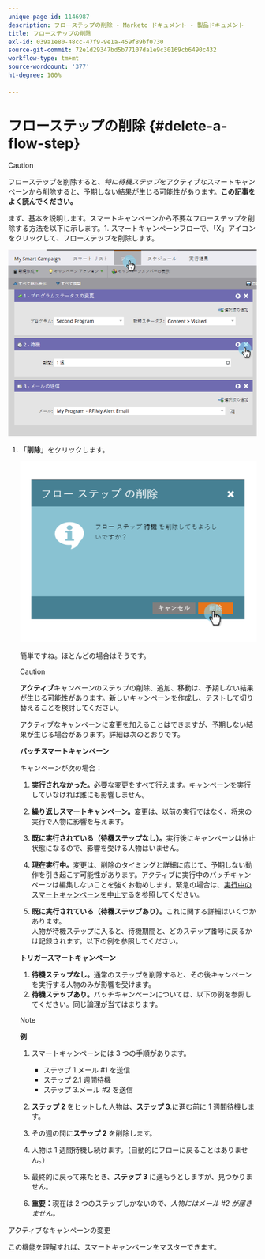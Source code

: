 ```yaml
---
unique-page-id: 1146987
description: フローステップの削除 - Marketo ドキュメント - 製品ドキュメント
title: フローステップの削除
exl-id: 039a1e80-48cc-47f9-9e1a-459f89bf0730
source-git-commit: 72e1d29347bd5b77107da1e9c30169cb6490c432
workflow-type: tm+mt
source-wordcount: '377'
ht-degree: 100%

---
```


# フローステップの削除 {#delete-a-flow-step}

>[!CAUTION]
>
>フローステップを削除すると、_特に待機ステップ_&#x200B;をアクティブなスマートキャンペーンから削除すると、予期しない結果が生じる可能性があります。**この記事をよく読んでください。**

まず、基本を説明します。スマートキャンペーンから不要なフローステップを削除する方法を以下に示します。1. スマートキャンペーンフローで、「X」アイコンをクリックして、フローステップを削除します。

![](assets/image2014-9-22-13-3a52-3a20.png)

1. 「**削除**」をクリックします。

   ![](assets/image2014-9-22-13-3a55-3a25.png)

   簡単ですね。ほとんどの場合はそうです。

   >[!CAUTION]
   >
   >**アクティブ**&#x200B;キャンペーンのステップの削除、追加、移動は、予期しない結果が生じる可能性があります。新しいキャンペーンを作成し、テストして切り替えることを検討してください。

   アクティブなキャンペーンに変更を加えることはできますが、予期しない結果が生じる場合があります。詳細は次のとおりです。

   **バッチスマートキャンペーン**

   キャンペーンが次の場合：

   1. **実行されなかった。**&#x200B;必要な変更をすべて行えます。キャンペーンを実行していなければ誰にも影響しません。
   1. **繰り返しスマートキャンペーン。**&#x200B;変更は、以前の実行ではなく、将来の実行で人物に影響を与えます。
   1. **既に実行されている（待機ステップなし）。**&#x200B;実行後にキャンペーンは休止状態になるので、影響を受ける人物はいません。
   1. **現在実行中。**&#x200B;変更は、削除のタイミングと詳細に応じて、予期しない動作を引き起こす可能性があります。アクティブに実行中のバッチキャンペーンは編集しないことを強くお勧めします。緊急の場合は、[実行中のスマートキャンペーンを中止する](/help/marketo/product-docs/core-marketo-concepts/smart-campaigns/using-smart-campaigns/abort-a-smart-campaign.md)を参照してください。

   1. **既に実行されている（待機ステップあり）。**&#x200B;これに関する詳細はいくつかあります。\
      人物が待機ステップに入ると、待機期間と、どのステップ番号に戻るかは記録されます。以下の例を参照してください。

   **トリガースマートキャンペーン**

   1. **待機ステップなし。**&#x200B;通常のステップを削除すると、その後キャンペーンを実行する人物のみが影響を受けます。
   1. **待機ステップあり。**&#x200B;バッチキャンペーンについては、以下の例を参照してください。同じ論理が当てはまります。

   >[!NOTE]
   >
   >**例**
   >
   >1. スマートキャンペーンには 3 つの手順があります。
      >    * ステップ 1.メール #1 を送信
      >    * ステップ 2.1 週間待機
      >    * ステップ 3.メール #2 を送信
   >
   >1. **ステップ 2** をヒットした人物は、**ステップ 3**.に進む前に 1 週間待機します。
   >1. その週の間に&#x200B;**ステップ 2** を削除します。
   >1. 人物は 1 週間待機し続けます。（自動的にフローに戻ることはありません。）
   >1. 最終的に戻って来たとき、**ステップ 3** に進もうとしますが、見つかりません。
   >1. **重要：**&#x200B;現在は 2 つのステップしかないので、*人物にはメール #2 が届きません。*


アクティブなキャンペーンの変更

この機能を理解すれば、スマートキャンペーンをマスターできます。
